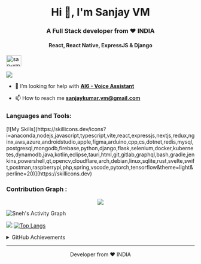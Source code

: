 <h1 align="center">Hi 👋, I'm Sanjay VM</h1>
<h3 align="center">A Full Stack developer from ❤️ INDIA</h3>
<h4 align="center">React, React Native, ExpressJS & Django</h4>

<a href="https://www.linkedin.com/in/sanvm" target="blank"><img align="center" src="https://raw.githubusercontent.com/rahuldkjain/github-profile-readme-generator/master/src/images/icons/Social/linked-in-alt.svg" alt="san-vm" height="30" width="40" /></a>


![](https://komarev.com/ghpvc/?username=san-vm)


- 🤝 I’m looking for help with **[AI6 - Voice Assistant](https://github.com/san-vm/AI6)**

- 📫 How to reach me **sanjaykumar.vm@gmail.com**

</p>


<h3 align="left">Languages and Tools:</h3>
[![My Skills](https://skillicons.dev/icons?i=anaconda,nodejs,javascript,typescript,vite,react,expressjs,nextjs,redux,nginx,aws,azure,androidstudio,apple,figma,arduino,cpp,cs,dotnet,redis,mysql,postgresql,mongodb,firebase,python,django,flask,selenium,docker,kubernetes,dynamodb,java,kotlin,eclipse,tauri,html,git,gitlab,graphql,bash,gradle,jenkins,powershell,qt,opencv,cloudflare,arch,debian,linux,sqlite,rust,svelte,swift,postman,raspberrypi,php,spring,vscode,pytorch,tensorflow&theme=light&perline=20)](https://skillicons.dev)


### Contribution Graph :

<p align="center">
		<img src="https://streak-stats.demolab.com?user=san-vm&theme=gruvbox_duo&hide_border=true&date_format=M%20j%5B%2C%20Y%5D&fire=DD0000"/>
</p>

<img alt="Sneh's Activity Graph" src="https://github-readme-activity-graph.vercel.app/graph?username=san-vm&bg_color=1F222E&color=F8D866&line=F85D7F&point=FFFFFF&hide_border=true" />

<br>

![](https://github-readme-stats.vercel.app/api?username=san-vm&theme=tokyonight&count_private=true&show_icons=true&cache_seconds=900) [![Top Langs](https://github-readme-stats.vercel.app/api/top-langs/?username=san-vm&theme=tokyonight)](https://github.com/san-vm)

<details>
	<summary>GitHub Achievements</summary>
	<br/>
<p align="left"> <a href="https://github.com/san-vm"><img src="https://github-profile-trophy.vercel.app/?username=san-vm&theme=tokyonight" alt="san-vm" /></a></p>

</details>

<hr>
<p align="center">
Developer from ❤️ INDIA
</p>
<br>
